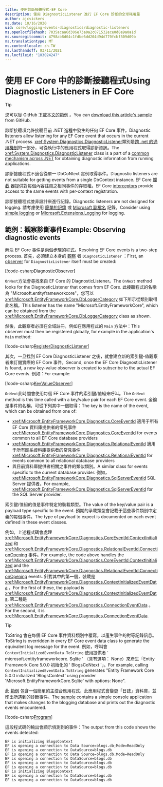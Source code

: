 ```yaml
---
title: 使用診斷接聽程式-EF Core
description: 使用 DiagnosticListener 進行 EF Core 診斷的全球耗用量
author: ajcvickers
ms.date: 10/16/2020
uid: core/logging-events-diagnostics/diagnostic-listeners
ms.openlocfilehash: 7035acaa6d306e73a0a2c071532ece0d8e9a0a1d
ms.sourcegitcommit: 4798ab8d04c1fdbe6dd204d94d770fcbf309d09b
ms.translationtype: MT
ms.contentlocale: zh-TW
ms.lasthandoff: 03/11/2021
ms.locfileid: "103024247"
---
```

# <a name="using-diagnostic-listeners-in-ef-core"></a><span data-ttu-id="db183-103">使用 EF Core 中的診斷接聽程式</span><span class="sxs-lookup"><span data-stu-id="db183-103">Using Diagnostic Listeners in EF Core</span></span>

> [!TIP]
> <span data-ttu-id="db183-104">您可以從 GitHub [下載本文的範例](https://github.com/dotnet/EntityFramework.Docs/tree/main/samples/core/Miscellaneous/DiagnosticListeners) 。</span><span class="sxs-lookup"><span data-stu-id="db183-104">You can [download this article's sample](https://github.com/dotnet/EntityFramework.Docs/tree/main/samples/core/Miscellaneous/DiagnosticListeners) from GitHub.</span></span>

<span data-ttu-id="db183-105">診斷接聽項允許接聽目前 .NET 進程中發生的任何 EF Core 事件。</span><span class="sxs-lookup"><span data-stu-id="db183-105">Diagnostic listeners allow listening for any EF Core event that occurs in the current .NET process.</span></span> <span data-ttu-id="db183-106"><xref:System.Diagnostics.DiagnosticListener>類別是[跨 .net 的通用機制](https://github.com/dotnet/runtime/blob/master/src/libraries/System.Diagnostics.DiagnosticSource/src/DiagnosticSourceUsersGuide.md)的一部分，可從執行中的應用程式取得診斷資訊。</span><span class="sxs-lookup"><span data-stu-id="db183-106">The <xref:System.Diagnostics.DiagnosticListener> class is a part of a [common mechanism across .NET](https://github.com/dotnet/runtime/blob/master/src/libraries/System.Diagnostics.DiagnosticSource/src/DiagnosticSourceUsersGuide.md) for obtaining diagnostic information from running applications.</span></span>

<span data-ttu-id="db183-107">診斷接聽程式不適合從單一 DbCoNtext 實例取得事件。</span><span class="sxs-lookup"><span data-stu-id="db183-107">Diagnostic listeners are not suitable for getting events from a single DbContext instance.</span></span> <span data-ttu-id="db183-108">EF Core [攔截](xref:core/logging-events-diagnostics/interceptors) 器提供對每個內容註冊之相同事件的存取權。</span><span class="sxs-lookup"><span data-stu-id="db183-108">EF Core [interceptors](xref:core/logging-events-diagnostics/interceptors) provide access to the same events with per-context registration.</span></span>

<span data-ttu-id="db183-109">診斷接聽程式並非設計來進行記錄。</span><span class="sxs-lookup"><span data-stu-id="db183-109">Diagnostic listeners are not designed for logging.</span></span> <span data-ttu-id="db183-110">請考慮使用 [簡單的記錄](xref:core/logging-events-diagnostics/simple-logging) 或 [Microsoft 副檔名](xref:core/logging-events-diagnostics/extensions-logging) 記錄。</span><span class="sxs-lookup"><span data-stu-id="db183-110">Consider using [simple logging](xref:core/logging-events-diagnostics/simple-logging) or [Microsoft.Extensions.Logging](xref:core/logging-events-diagnostics/extensions-logging) for logging.</span></span>

## <a name="example-observing-diagnostic-events"></a><span data-ttu-id="db183-111">範例：觀察診斷事件</span><span class="sxs-lookup"><span data-stu-id="db183-111">Example: Observing diagnostic events</span></span>

<span data-ttu-id="db183-112">解決 EF Core 事件是兩個步驟的程式。</span><span class="sxs-lookup"><span data-stu-id="db183-112">Resolving EF Core events is a two-step process.</span></span> <span data-ttu-id="db183-113">首先，必須建立本身的 [觀察](/dotnet/standard/events/observer-design-pattern) 者 `DiagnosticListener` ：</span><span class="sxs-lookup"><span data-stu-id="db183-113">First, an [observer](/dotnet/standard/events/observer-design-pattern) for `DiagnosticListener` itself must be created:</span></span>

<!--
public class DiagnosticObserver : IObserver<DiagnosticListener>
{
    public void OnCompleted()
        => throw new NotImplementedException();

    public void OnError(Exception error)
        => throw new NotImplementedException();

    public void OnNext(DiagnosticListener value)
    {
        if (value.Name == DbLoggerCategory.Name) // "Microsoft.EntityFrameworkCore"
        {
            value.Subscribe(new KeyValueObserver());
        }
    }
}
-->
[!code-csharp[DiagnosticObserver](../../../samples/core/Miscellaneous/DiagnosticListeners/Program.cs?name=DiagnosticObserver)]

<span data-ttu-id="db183-114">`OnNext`方法會尋找來自 EF Core 的 DiagnosticListener。</span><span class="sxs-lookup"><span data-stu-id="db183-114">The `OnNext` method looks for the DiagnosticListener that comes from EF Core.</span></span> <span data-ttu-id="db183-115">此接聽程式的名稱為 "Microsoft.entityframeworkcore"，您可以 <xref:Microsoft.EntityFrameworkCore.DbLoggerCategory> 如下所示從類別取得此名稱。</span><span class="sxs-lookup"><span data-stu-id="db183-115">This listener has the name "Microsoft.EntityFrameworkCore", which can be obtained from the <xref:Microsoft.EntityFrameworkCore.DbLoggerCategory> class as shown.</span></span>

<span data-ttu-id="db183-116">然後，此觀察者必須在全域註冊，例如在應用程式的 `Main` 方法中：</span><span class="sxs-lookup"><span data-stu-id="db183-116">This observer must then be registered globally, for example in the application's `Main` method:</span></span>

<!--
        DiagnosticListener.AllListeners.Subscribe(new DiagnosticObserver());
-->
[!code-csharp[RegisterDiagnosticListener](../../../samples/core/Miscellaneous/DiagnosticListeners/Program.cs?name=RegisterDiagnosticListener)]

<span data-ttu-id="db183-117">其次，一旦找到 EF Core DiagnosticListener 之後，就會建立新的索引鍵-值觀察者來訂閱實際的 EF Core 事件。</span><span class="sxs-lookup"><span data-stu-id="db183-117">Second, once the EF Core DiagnosticListener is found, a new key-value observer is created to subscribe to the actual EF Core events.</span></span> <span data-ttu-id="db183-118">例如：</span><span class="sxs-lookup"><span data-stu-id="db183-118">For example:</span></span>

<!--
public class KeyValueObserver : IObserver<KeyValuePair<string, object>>
{
    public void OnCompleted()
        => throw new NotImplementedException();

    public void OnError(Exception error)
        => throw new NotImplementedException();

    public void OnNext(KeyValuePair<string, object> value)
    {
        if (value.Key == CoreEventId.ContextInitialized.Name)
        {
            var payload = (ContextInitializedEventData)value.Value;
            Console.WriteLine($"EF is initializing {payload.Context.GetType().Name} ");
        }

        if (value.Key == RelationalEventId.ConnectionOpening.Name)
        {
            var payload = (ConnectionEventData)value.Value;
            Console.WriteLine($"EF is opening a connection to {payload.Connection.ConnectionString} ");
        }
    }
}
-->
[!code-csharp[KeyValueObserver](../../../samples/core/Miscellaneous/DiagnosticListeners/Program.cs?name=KeyValueObserver)]

<span data-ttu-id="db183-119">`OnNext`此時間會使用每個 EF Core 事件的索引鍵/值組來呼叫。</span><span class="sxs-lookup"><span data-stu-id="db183-119">The `OnNext` method is this time called with a key/value pair for each EF Core event.</span></span> <span data-ttu-id="db183-120">金鑰是事件的名稱，可從下列其中一個取得：</span><span class="sxs-lookup"><span data-stu-id="db183-120">The key is the name of the event, which can be obtained from one of:</span></span>

* <span data-ttu-id="db183-121"><xref:Microsoft.EntityFrameworkCore.Diagnostics.CoreEventId> 適用于所有 EF Core 資料庫提供者的常見事件</span><span class="sxs-lookup"><span data-stu-id="db183-121"><xref:Microsoft.EntityFrameworkCore.Diagnostics.CoreEventId> for events common to all EF Core database providers</span></span>
* <span data-ttu-id="db183-122"><xref:Microsoft.EntityFrameworkCore.Diagnostics.RelationalEventId> 適用于所有關系資料庫提供者的常見事件</span><span class="sxs-lookup"><span data-stu-id="db183-122"><xref:Microsoft.EntityFrameworkCore.Diagnostics.RelationalEventId> for events common to all relational database providers</span></span>
* <span data-ttu-id="db183-123">與目前資料庫提供者相關之事件的類似類別。</span><span class="sxs-lookup"><span data-stu-id="db183-123">A similar class for events specific to the current database provider.</span></span> <span data-ttu-id="db183-124">例如， <xref:Microsoft.EntityFrameworkCore.Diagnostics.SqlServerEventId> SQL Server 提供者。</span><span class="sxs-lookup"><span data-stu-id="db183-124">For example, <xref:Microsoft.EntityFrameworkCore.Diagnostics.SqlServerEventId> for the SQL Server provider.</span></span>

<span data-ttu-id="db183-125">索引鍵/值組的值是事件特定的裝載類型。</span><span class="sxs-lookup"><span data-stu-id="db183-125">The value of the key/value pair is a payload type specific to the event.</span></span> <span data-ttu-id="db183-126">預期的承載類型會記載于這些事件類別中定義的每個事件。</span><span class="sxs-lookup"><span data-stu-id="db183-126">The type of payload to expect is documented on each event defined in these event classes.</span></span>

<span data-ttu-id="db183-127">例如，上述程式碼會處理 <xref:Microsoft.EntityFrameworkCore.Diagnostics.CoreEventId.ContextInitialized> 和 <xref:Microsoft.EntityFrameworkCore.Diagnostics.RelationalEventId.ConnectionOpening> 事件。</span><span class="sxs-lookup"><span data-stu-id="db183-127">For example, the code above handles the <xref:Microsoft.EntityFrameworkCore.Diagnostics.CoreEventId.ContextInitialized> and the <xref:Microsoft.EntityFrameworkCore.Diagnostics.RelationalEventId.ConnectionOpening> events.</span></span> <span data-ttu-id="db183-128">針對其中的第一個，裝載是 <xref:Microsoft.EntityFrameworkCore.Diagnostics.ContextInitializedEventData> 。</span><span class="sxs-lookup"><span data-stu-id="db183-128">For the first of these, the payload is <xref:Microsoft.EntityFrameworkCore.Diagnostics.ContextInitializedEventData>.</span></span> <span data-ttu-id="db183-129">第二種是 <xref:Microsoft.EntityFrameworkCore.Diagnostics.ConnectionEventData> 。</span><span class="sxs-lookup"><span data-stu-id="db183-129">For the second, it is <xref:Microsoft.EntityFrameworkCore.Diagnostics.ConnectionEventData>.</span></span>

> [!TIP]
> <span data-ttu-id="db183-130">ToString 會在每個 EF Core 事件資料類別中覆寫，以產生事件的對等記錄訊息。</span><span class="sxs-lookup"><span data-stu-id="db183-130">ToString is overridden in every EF Core event data class to generate the equivalent log message for the event.</span></span> <span data-ttu-id="db183-131">例如，呼叫會 `ContextInitializedEventData.ToString` 使用提供者 ' microsoft.entityframeworkcore. Sqlite ' （具有選項： None）來產生「Entity Framework Core 5.0.0 初始化的 ' BlogsCoNtext '」。</span><span class="sxs-lookup"><span data-stu-id="db183-131">For example, calling `ContextInitializedEventData.ToString` generates "Entity Framework Core 5.0.0 initialized 'BlogsContext' using provider 'Microsoft.EntityFrameworkCore.Sqlite' with options: None".</span></span>

<span data-ttu-id="db183-132">此 [範例](https://github.com/dotnet/EntityFramework.Docs/tree/main/samples/core/Miscellaneous/DiagnosticListeners) 包含一個簡單的主控台應用程式，此應用程式會變更「日誌」資料庫，並印出所遇到的診斷事件。</span><span class="sxs-lookup"><span data-stu-id="db183-132">The [sample](https://github.com/dotnet/EntityFramework.Docs/tree/main/samples/core/Miscellaneous/DiagnosticListeners) contains a simple console application that makes changes to the blogging database and prints out the diagnostic events encountered.</span></span>

<!--
    public static void Main()
    {
        #region RegisterDiagnosticListener
        DiagnosticListener.AllListeners.Subscribe(new DiagnosticObserver());
        #endregion

        using (var context = new BlogsContext())
        {
            context.Database.EnsureDeleted();
            context.Database.EnsureCreated();

            context.Add(
                new Blog
                {
                    Name = "EF Blog",
                    Posts =
                    {
                        new Post { Title = "EF Core 3.1!" },
                        new Post { Title = "EF Core 5.0!" }
                    }
                });

            context.SaveChanges();
        }

        using (var context = new BlogsContext())
        {
            var blog = context.Blogs.Include(e => e.Posts).Single();

            blog.Name = "EF Core Blog";
            context.Remove(blog.Posts.First());
            blog.Posts.Add(new Post { Title = "EF Core 6.0!" });

            context.SaveChanges();
        }
        #endregion
    }
-->
[!code-csharp[Program](../../../samples/core/Miscellaneous/DiagnosticListeners/Program.cs?name=Program)]

<span data-ttu-id="db183-133">這段程式碼的輸出會顯示偵測到的事件：</span><span class="sxs-lookup"><span data-stu-id="db183-133">The output from this code shows the events detected:</span></span>

```output
EF is initializing BlogsContext
EF is opening a connection to Data Source=blogs.db;Mode=ReadOnly
EF is opening a connection to DataSource=blogs.db
EF is opening a connection to Data Source=blogs.db;Mode=ReadOnly
EF is opening a connection to DataSource=blogs.db
EF is opening a connection to DataSource=blogs.db
EF is opening a connection to DataSource=blogs.db
EF is initializing BlogsContext
EF is opening a connection to DataSource=blogs.db
EF is opening a connection to DataSource=blogs.db
```
